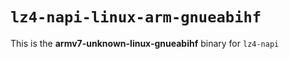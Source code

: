 # `lz4-napi-linux-arm-gnueabihf`

This is the **armv7-unknown-linux-gnueabihf** binary for `lz4-napi`
